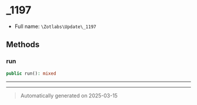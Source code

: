 
# _1197





* Full name: `\Zotlabs\Update\_1197`




## Methods


### run



```php
public run(): mixed
```












***


***
> Automatically generated on 2025-03-15
